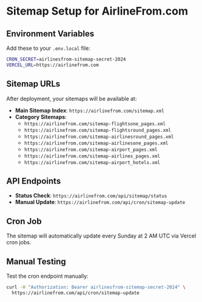 # Sitemap Setup for AirlineFrom.com

## Environment Variables

Add these to your `.env.local` file:

```bash
CRON_SECRET=airlinesfrom-sitemap-secret-2024
VERCEL_URL=https://airlinefrom.com
```

## Sitemap URLs

After deployment, your sitemaps will be available at:

- **Main Sitemap Index**: `https://airlinefrom.com/sitemap.xml`
- **Category Sitemaps**:
  - `https://airlinefrom.com/sitemap-flightsone_pages.xml`
  - `https://airlinefrom.com/sitemap-flightsround_pages.xml`
  - `https://airlinefrom.com/sitemap-airlinesround_pages.xml`
  - `https://airlinefrom.com/sitemap-airlinesone_pages.xml`
  - `https://airlinefrom.com/sitemap-airport_pages.xml`
  - `https://airlinefrom.com/sitemap-airlines_pages.xml`
  - `https://airlinefrom.com/sitemap-airport_hotels.xml`

## API Endpoints

- **Status Check**: `https://airlinefrom.com/api/sitemap/status`
- **Manual Update**: `https://airlinefrom.com/api/cron/sitemap-update`

## Cron Job

The sitemap will automatically update every Sunday at 2 AM UTC via Vercel cron jobs.

## Manual Testing

Test the cron endpoint manually:
```bash
curl -H "Authorization: Bearer airlinesfrom-sitemap-secret-2024" \
  https://airlinefrom.com/api/cron/sitemap-update
```
